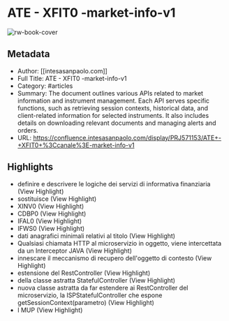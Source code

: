 # ATE - XFIT0 <canale>-market-info-v1

![rw-book-cover](https://readwise-assets.s3.amazonaws.com/static/images/article4.6bc1851654a0.png)

## Metadata
- Author: [[intesasanpaolo.com]]
- Full Title: ATE - XFIT0 <canale>-market-info-v1
- Category: #articles
- Summary: The document outlines various APIs related to market information and instrument management. Each API serves specific functions, such as retrieving session contexts, historical data, and client-related information for selected instruments. It also includes details on downloading relevant documents and managing alerts and orders.
- URL: https://confluence.intesasanpaolo.com/display/PRJ571153/ATE+-+XFIT0+%3Ccanale%3E-market-info-v1

## Highlights
- definire e descrivere le logiche dei servizi di informativa finanziaria (View Highlight)
- sostituisce (View Highlight)
- XINV0 (View Highlight)
- CDBP0 (View Highlight)
- IFAL0 (View Highlight)
- IFWS0 (View Highlight)
- dati anagrafici minimali relativi al titolo (View Highlight)
- Qualsiasi chiamata HTTP al microservizio in oggetto, viene intercettata da un Interceptor JAVA (View Highlight)
- innescare il meccanismo di recupero dell'oggetto di contesto (View Highlight)
- estensione del RestController (View Highlight)
- della classe astratta StatefulController (View Highlight)
- nuova classe astratta da far estendere ai RestController del microservizio, la ISPStatefulController che espone getSessionContext(parametro) (View Highlight)
- l MUP (View Highlight)
